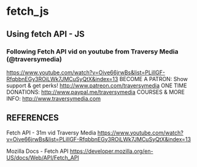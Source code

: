 # fetch_js
## Using fetch API - JS

### Following Fetch API vid on youtube from Traversy Media (@traversymedia)
https://www.youtube.com/watch?v=Oive66jrwBs&list=PLillGF-RfqbbnEGy3ROiLWk7JMCuSyQtX&index=13
BECOME A PATRON: Show support & get perks!
http://www.patreon.com/traversymedia
ONE TIME DONATIONS:
http://www.paypal.me/traversymedia
COURSES & MORE INFO:
http://www.traversymedia.com






## REFERENCES
Fetch API - 31m vid Traversy Media
https://www.youtube.com/watch?v=Oive66jrwBs&list=PLillGF-RfqbbnEGy3ROiLWk7JMCuSyQtX&index=13

Mozilla Docs - Fetch API
https://developer.mozilla.org/en-US/docs/Web/API/Fetch_API
